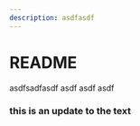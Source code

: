 ```yaml
---
description: asdfasdf
---
```


# README

asdfsadfasdf asdf asdf asdf

### this is an update to the text&#x20;
